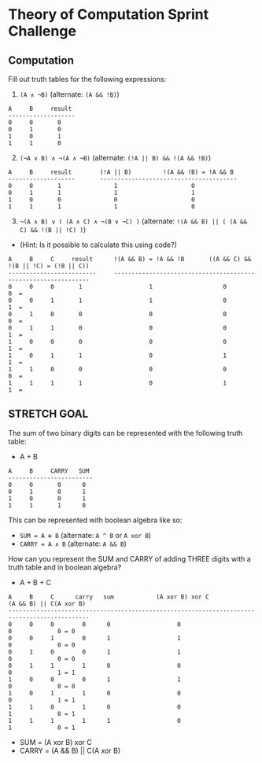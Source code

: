 # Theory of Computation Sprint Challenge

## Computation

Fill out truth tables for the following expressions:

1. `(A ∧ ¬B)`   (alternate: `(A && !B)`)
```
A     B     result
-------------------
0     0       0
0     1       0
1     0       1
1     1       0
```

2. `(¬A ∨ B) ∧ ¬(A ∧ ¬B)`   (alternate: `(!A || B) && !(A && !B)`)
```
A     B     result        (!A || B)         !(A && !B) = !A && B
-------------------       ---------------------------------------
0     0       1               1                     0
0     1       1               1                     1
1     0       0               0                     0
1     1       1               1                     0
```

3. `¬(A ∧ B) ∨ ( (A ∧ C) ∧ ¬(B ∨ ¬C) )`   (alternate: `!(A && B) || ( (A && C) && !(B || !C) )`)
  * (Hint: Is it possible to calculate this using code?)
```
A     B     C     result      !(A && B) = !A && !B       ((A && C) && !(B || !C) = (!B || C))
-------------------------     ---------------------------------------------------------------
0     0     0       1                   1                    0                   0  = 
0     0     1       1                   1                    0                   1  = 
0     1     0       0                   0                    0                   0  = 
0     1     1       0                   0                    0                   1  = 
1     0     0       0                   0                    0                   1  = 
1     0     1       1                   0                    1                   1  = 
1     1     0       0                   0                    0                   0  = 
1     1     1       1                   0                    1                   1  = 
```

## STRETCH GOAL

The sum of two binary digits can be represented with the following truth table:

* A + B
```
A     B     CARRY   SUM
------------------------
0     0       0      0
0     1       0      1
1     0       0      1
1     1       1      0
```
This can be represented with boolean algebra like so:

* `SUM = A ⊕ B`  (alternate: `A ^ B` or `A xor B`)
* `CARRY = A ∧ B`  (alternate: `A && B`)


How can you represent the SUM and CARRY of adding THREE digits with a truth table and in boolean algebra?

* A + B + C
```
A     B     C      carry   sum            (A xor B) xor C              (A && B) || C(A xor B)
---------------------------------------------------------------------------------------------
0     0     0        0      0                   0                         0             0 = 0
0     0     1        0      1                   1                         0             0 = 0
0     1     0        0      1                   1                         0             0 = 0
0     1     1        1      0                   0                         0             1 = 1
1     0     0        0      1                   1                         0             0 = 0
1     0     1        1      0                   0                         0             1 = 1
1     1     0        1      0                   0                         1             0 = 1
1     1     1        1      1                   0                         1             0 = 1
```
* SUM = (A xor B) xor C
* CARRY = (A && B) || C(A xor B)
